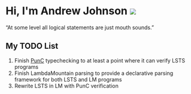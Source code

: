 # Hi, I'm Andrew Johnson ![](https://komarev.com/ghpvc/?username=andrew-johnson-4)

“At some level all logical statements are just mouth sounds.”

## My TODO List

1. Finish [PunC](https://github.com/andrew-johnson-4/PunCalculus) typechecking to at least a point where it can verify LSTS programs
2. Finish LambdaMountain parsing to provide a declarative parsing framework for both LSTS and LM programs
3. Rewrite LSTS in LM with PunC verification
